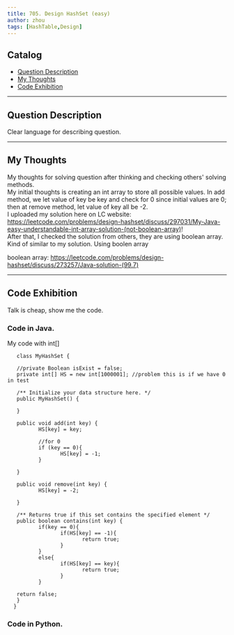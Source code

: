 ```yaml
---
title: 705. Design HashSet (easy)                 
author: zhou      
tags: [HashTable,Design]          
---
```


       

## Catalog  
+ [Question Description](#partI)
+ [My Thoughts](#partII)
+ [Code Exhibition](#partIII)

----------------------------------

## Question Description
Clear language for describing question.    




----------------------------------

## My Thoughts
My thoughts for solving question after thinking and checking others' solving methods.        
My initial thoughts is creating an int array to store all possible values. In add method, we let value of key be key and check for 0 since initial values are 0; then at remove method, let value of key all be -2.    
I uploaded my solution here on LC website: https://leetcode.com/problems/design-hashset/discuss/297031/My-Java-easy-understandable-int-array-solution-(not-boolean-array)!   
After that, I checked the solution from others, they are using boolean array. Kind of similar to my solution. Using boolen array

boolean array: https://leetcode.com/problems/design-hashset/discuss/273257/Java-solution-(99.7)   





----------------------------------

## Code Exhibition
Talk is cheap, show me the code.    
### Code in Java.     
My code with int[]     

       class MyHashSet {

       //private Boolean isExist = false;
       private int[] HS = new int[1000001]; //problem this is if we have 0 in test

       /** Initialize your data structure here. */
       public MyHashSet() {
    
       }

       public void add(int key) {
              HS[key] = key;
    
              //for 0
              if (key == 0){
                     HS[key] = -1;
              }
    
       }
       
       public void remove(int key) {
              HS[key] = -2;
    
       }

       /** Returns true if this set contains the specified element */
       public boolean contains(int key) {
              if(key == 0){
                     if(HS[key] == -1){
                            return true;
                     }
              }
              else{
                     if(HS[key] == key){
                            return true;
                     }
              }

       return false;
       }
      }
       
       


### Code in Python.   



